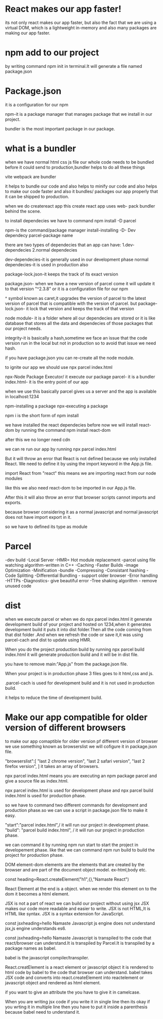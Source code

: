 # React makes our app faster!

its not only react makes our app faster, but also the fact that we are using a virtual DOM, which is a lightweight in-memory and also many packages are making our app faster.

# npm add to our project

by writing command npm init in terminal.It will generate a file named package.json


# Package.json

it is a configuration for our npm

npm-it is a package manager that manages package that we install in our project.

bundler is the most important package in our package.

# what is a bundler

when we have normal html css js file our whole code needs to be bundled before it could send to production,bundler helps to do all these things

vite webpack are bundler

it helps to bundle our code and also helps to minify our code and also helps to make our code faster and also it bundles/ packages our app properly that it can be shipped to production.

when we do createreact app this create react app uses web- pack bundler behind the scene.

to install dependecies we have to command npm install -D parcel

npm-is the command/package manager
install-installing 
-D- Dev dependecy
parcel-package name

there are two types of dependecies that an app can have:
1.dev-dependecies
2.normal dependecies

dev-dependecies-it is generally used in our development phase
normal dependecies-it is used in production also

package-lock.json-it keeps the track of its exact version

package.json- when we have a new version of parcel come it will update it to that version "^2.3.8" or it is a configuration file for our npm

^ symbol known as caret,it upgrades the version of parcel to the latest version of parcel that is compatible with the version of parcel.
but package-lock.json- it lock that version and keeps the track of that version

node module- it is a folder where all our dependecies are stored or it is like database that stores all the data and dependecies of those packages that our project needs.

integrity-it is basically a hash,sometime we face an issue that the code version  run in the local but not in production so to avoid that issue we need hash.


if you have package.json you can re-create all the node module.

to ignite our app we should use npx parcel index.html

npx-Node Package Executor/ it execute our package
parcel- it is a bundler
index.html- it is the entry point of our app

when we use this basically parcel gives us a server and the app is available in localhost:1234

npm-installing a package
npx-executing a  package

 npm i is the short form of npm install

 we have installed the react dependecies before now we will install react-dom by running the command npm install react-dom

 after this we no longer need cdn

 we can re run our app by running npx parcel index.html

But it will throw an error that React is not defined because we only installed React. We need to define it by using the import keyword in the App.js file.

import React from "react" this means we are importing react from our node modules

like this we also need react-dom to be imported in our App.js file.

After this it will also throw an error that browser scripts cannot imports and exports.

because browser considering it as a normal javascript and normal javascript does not have import export  in it.

so we have to defined its type as module
 
# Parcel

-dev build
-Local Server
-HMR= Hot module replacement
-parcel using file watching algorithm-written in C++
-Caching -Faster Builds
-image Optimization
-Minification
-bundle
-Compressing
-Consistant hashing
-Code Splitting
-Differential Bundling - support older browser
-Error handling
-HTTPs
-Diagnostics- give beautiful error
-Tree shaking algorithm - remove unused code

# dist
when we execute parcel or when we do npx parcel index.html it generate development build of your project and hosted on 1234,when it generates development build it puts it into dist folder.Then all the code coming from that dist folder .And when we refresh the code or save it,it was using parcel-cach and dist to update using HMR.

When you do the project production build by running npx parcel build index.html it will generate production build and it will be in dist file.

you have to remove main:"App.js" from the package.json file.

When your project is in production phase 3 files goes to it html,css and js.

.parcel-cach is used for development build and it is not used in production build.

it helps to reduce the time of development build.


# Make our app compatible for older version of different browsers

to make our app comaptible for older version pf different version of browser we use something known as browserslist
we will cofigure it in package.json file.

"browserslist":[
    "last 2 chrome version",
    "last 2 safari version",
    "last 2 firefox version",
]
it takes an array of browsers.


npx parcel index.html means you are executing an npm  package parcel and give a source file as index.html.


npx parcel index.html is used for development phase and npx parcel build index.html is used for production phase.

so we have to command two different commands for development and production phase.so we can use a script in package.json file to make it easy.

 "start":"parcel index.html",/ it will run our project in development phase.
"build": "parcel build index.html", / it will run our project in production phase.

we can command it by running npm run start to start the project in developement phase.
like that we can command npm run build to build the project for production phase.

DOM element-dom elements are the elements that are created by the browser and are part of the document object model.
ex-html,body etc.

<!-- React Element -->

const heading=React.createElement("h1",{},"Namaste React")

React Element at the end is a object.
when we render this element on to the dom it becomes a html element.

JSX is not a part of react
we can build our project without using jsx
JSX makes our code more readable and easier to write.
JSX is not HTML,It is HTML like syntax.
JSX is a syntax extension for JavaScript.

const jsxheading=<h>hello Namaste Javascript</h>
js engine does not understand jsx,js engine understands es6.

const jsxheading=<h>hello Namaste Javascript</h> is transpiled to the code that react/browser can understand.It is transpiled by Parcel.It is transpiled by a package names as babel.

babel is the javascript compiler/transpiler.

React.creatElement is a react element or javascript object it is rendered to html code by babel to the code that browser can understand.
babel takes JSX code and converts into react.createElement into reactelement or javascript object and rendered as html element.

if you want to give an attribute the you have to give it in camelcase.

When you are writing jsx code if you write it in single line then its okay if you wrting it in multiple line then you have to put it inside a parenthesis because babel need to understand it.



 